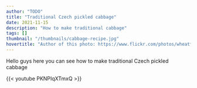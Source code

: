 ```yaml
---
author: "TODO"
title: "Traditional Czech pickled cabbage"
date: 2021-11-15
description: "How to make traditional cabbage"
tags: []
thumbnail: "/thumbnails/cabbage-recipe.jpg"
hovertitle: "Author of this photo: https://www.flickr.com/photos/wheatfields/"
---
```


Hello guys here you can see how to make traditional Czech pickled cabbage

{{< youtube PKNPIqXTmxQ >}}
